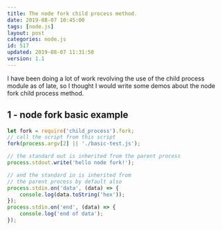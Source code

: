 ```yaml
---
title: The node fork child process method.
date: 2019-08-07 10:45:00
tags: [node.js]
layout: post
categories: node.js
id: 517
updated: 2019-08-07 11:31:50
version: 1.1
---
```


I have been doing a lot of work revolving the use of the child process module as of late, so I thought I would write some demos about the node fork child process method.

<!-- more -->


## 1 - node fork basic example

```js
let fork = require('child_process').fork;
// call the script from this script
fork(process.argv[2] || './basic-test.js');
```

```js
// the standard out is inherited from the parent process
process.stdout.write('hello node fork!');
```

```js
// and the standard in is inherited from
// the parent process by default also
process.stdin.on('data', (data) => {
    console.log(data.toString('hex'));
});
process.stdin.on('end', (data) => {
    console.log('end of data');
});
```
